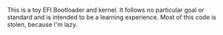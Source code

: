 This is a toy EFI Bootloader and kernel. It follows no particular goal or standard and is intended to be a learning experience.
Most of this code is stolen, because I'm lazy.
